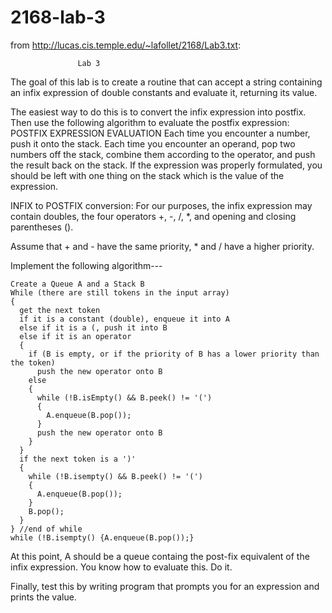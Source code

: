 2168-lab-3
==========

from http://lucas.cis.temple.edu/~lafollet/2168/Lab3.txt:

                   Lab 3

The goal of this lab is to create a routine that can accept a
string containing an infix expression of double constants
and evaluate it, returning its value.

The easiest way to do this is to convert the infix expression into
postfix. Then use the following algorithm to evaluate the
postfix expression:
POSTFIX EXPRESSION EVALUATION
Each time you encounter a number, push it onto the stack.  Each time
you encounter an operand, pop two numbers off the stack, combine
them according to the operator, and push the result back on the stack.
If the expression was properly formulated, you should be left with one
thing on the stack which is the value of the expression.

INFIX to POSTFIX conversion:
For our purposes, the infix expression may contain doubles,
the four operators +, -, /, *, and opening and closing parentheses ().

Assume that + and - have the same priority, * and / have a higher
priority.


Implement the following algorithm---

    Create a Queue A and a Stack B
    While (there are still tokens in the input array)
    {
      get the next token
      if it is a constant (double), enqueue it into A
      else if it is a (, push it into B
      else if it is an operator
      {
        if (B is empty, or if the priority of B has a lower priority than the token)
          push the new operator onto B
        else
        {
          while (!B.isEmpty() && B.peek() != '(') 
          {
            A.enqueue(B.pop());
          }
          push the new operator onto B
        }
      }
      if the next token is a ')'
      {
        while (!B.isempty() && B.peek() != '(')
        {
          A.enqueue(B.pop());
        }
        B.pop();
      }
    } //end of while
    while (!B.isempty() {A.enqueue(B.pop());}


At this point, A should be a queue containg the post-fix equivalent
of the infix expression.  You know how to evaluate  this.  Do it.

Finally, test this by writing  program that prompts you for an
expression and prints the value.
